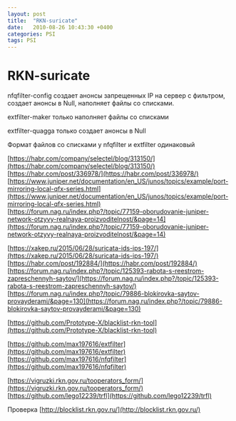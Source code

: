 ```yaml
---
layout: post
title:  "RKN-suricate"
date:   2010-08-26 10:43:30 +0400
categories: PSI
tags: PSI
---
```


# RKN-suricate


nfqfilter-config создает анонсы запрещенных IP на сервер с фильтром, создает анонсы в Null, наполняет файлы со списками.

extfilter-maker только наполняет файлы со списками

extfilter-quagga только создает анонсы в Null

 

Формат файлов со списками у nfqfilter и extfilter одинаковый


[https://habr.com/company/selectel/blog/313150/](https://habr.com/company/selectel/blog/313150/)
[https://habr.com/post/336978/](https://habr.com/post/336978/)
[https://www.juniper.net/documentation/en_US/junos/topics/example/port-mirroring-local-qfx-series.html](https://www.juniper.net/documentation/en_US/junos/topics/example/port-mirroring-local-qfx-series.html)
[https://forum.nag.ru/index.php?/topic/77159-oborudovanie-juniper-network-otzyvy-realnaya-proizvoditelnost/&page=14](https://forum.nag.ru/index.php?/topic/77159-oborudovanie-juniper-network-otzyvy-realnaya-proizvoditelnost/&page=14)

[https://xakep.ru/2015/06/28/suricata-ids-ips-197/](https://xakep.ru/2015/06/28/suricata-ids-ips-197/)
[https://habr.com/post/192884/](https://habr.com/post/192884/)
[https://forum.nag.ru/index.php?/topic/125393-rabota-s-reestrom-zapreschennyh-saytov/](https://forum.nag.ru/index.php?/topic/125393-rabota-s-reestrom-zapreschennyh-saytov/)
[https://forum.nag.ru/index.php?/topic/79886-blokirovka-saytov-provayderami/&page=130](https://forum.nag.ru/index.php?/topic/79886-blokirovka-saytov-provayderami/&page=130)


[https://github.com/Prototype-X/blacklist-rkn-tool](https://github.com/Prototype-X/blacklist-rkn-tool)

[https://github.com/max197616/extfilter](https://github.com/max197616/extfilter)
[https://github.com/max197616/nfqfilter](https://github.com/max197616/nfqfilter)

[https://vigruzki.rkn.gov.ru/tooperators_form/](https://vigruzki.rkn.gov.ru/tooperators_form/)
[https://github.com/lego12239/trfl](https://github.com/lego12239/trfl)


Проверка
[http://blocklist.rkn.gov.ru/](http://blocklist.rkn.gov.ru/)
